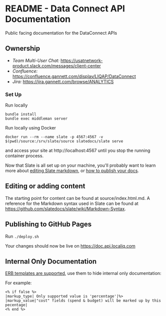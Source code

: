 # README - Data Connect API Documentation

Public facing documentation for the DataConnect APIs

## Ownership

- *Team Multi-User Chat:* https://usatnetwork-product.slack.com/messages/client-center
- *Confluence:* https://confluence.gannett.com/display/LIQAP/DataConnect
- *Jira:* https://jira.gannett.com/browse/ANALYTICS

### Set Up
Run locally
```shell
bundle install
bundle exec middleman server
```

Run locally using Docker

```shell
docker run --rm --name slate -p 4567:4567 -v $(pwd)/source:/srv/slate/source slatedocs/slate serve
```

and access your site at http://localhost:4567 until you stop the running container process.

Now that Slate is all set up on your machine, you'll probably want to learn more about [editing Slate markdown](https://github.com/slatedocs/slate/wiki/Markdown-Syntax), or [how to publish your docs](https://github.com/slatedocs/slate/wiki/Deploying-Slate).

Editing or adding content
------------------------------

The starting point for content can be found at source/index.html.md.  A reference for the Markdown syntax used in Slate can be found at https://github.com/slatedocs/slate/wiki/Markdown-Syntax.

Publishing to GitHub Pages
------------------------------

Run `./deploy.sh`

Your changes should now be live on https://doc.api.localiq.com

Internal Only Documentation
-----------------------------------
[ERB templates are supported](https://github.com/slatedocs/slate/wiki/Embedding-Ruby-in-Markdown), use them to hide internal only documentation:

For example:
```
<% if false %>
|markup_type| Only supported value is 'percentage'|%>
|markup_value|"cost" fields (spend & budget) will be marked up by this pecentage|
<% end %>
```
